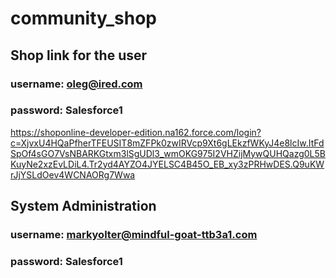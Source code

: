 # community_shop

## Shop link for the user
### username: oleg@ired.com
### password: Salesforce1
https://shoponline-developer-edition.na162.force.com/login?c=XjvxU4HQaPfherTFEUSIT8mZFPk0zwIRVcp9Xt6gLEkzfWKyJ4e8lcIw.ItFdSpOf4sGO7VsNBARKGtxm3lSgUDl3_wmOKG975I2VHZijMywQUHQazg0L5BKuyNe2xzEvLDiL4.Tr2yd4AYZO4JYELSC4B45O_EB_xy3zPRHwDES.Q9uKWrJjYSLdOev4WCNAORg7Wwa

## System Administration
### username: markyolter@mindful-goat-ttb3a1.com
### password: Salesforce1
